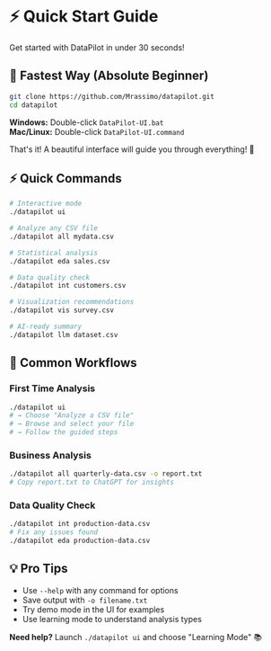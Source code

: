 # ⚡ Quick Start Guide

Get started with DataPilot in under 30 seconds!

## 🚀 **Fastest Way** (Absolute Beginner)

```bash
git clone https://github.com/Mrassimo/datapilot.git
cd datapilot
```

**Windows:** Double-click `DataPilot-UI.bat`  
**Mac/Linux:** Double-click `DataPilot-UI.command`

That's it! A beautiful interface will guide you through everything! 🎉

## ⚡ **Quick Commands**

```bash
# Interactive mode
./datapilot ui

# Analyze any CSV file
./datapilot all mydata.csv

# Statistical analysis
./datapilot eda sales.csv

# Data quality check  
./datapilot int customers.csv

# Visualization recommendations
./datapilot vis survey.csv

# AI-ready summary
./datapilot llm dataset.csv
```

## 🎯 **Common Workflows**

### First Time Analysis
```bash
./datapilot ui
# → Choose "Analyze a CSV file"
# → Browse and select your file
# → Follow the guided steps
```

### Business Analysis
```bash
./datapilot all quarterly-data.csv -o report.txt
# Copy report.txt to ChatGPT for insights
```

### Data Quality Check
```bash
./datapilot int production-data.csv
# Fix any issues found
./datapilot eda production-data.csv
```

## 💡 **Pro Tips**

- Use `--help` with any command for options
- Save output with `-o filename.txt`
- Try demo mode in the UI for examples
- Use learning mode to understand analysis types

**Need help?** Launch `./datapilot ui` and choose "Learning Mode" 📚